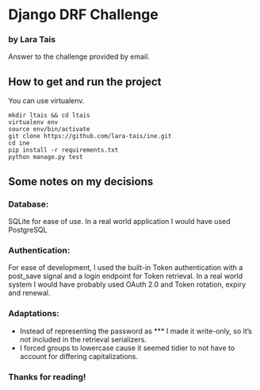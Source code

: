 # Django DRF Challenge
### by Lara Tais

Answer to the challenge provided by email.

## How to get and run the project

You can use virtualenv.

```
mkdir ltais && cd ltais
virtualenv env
source env/bin/activate
git clone https://github.com/lara-tais/ine.git
cd ine
pip install -r requirements.txt
python manage.py test
```

## Some notes on my decisions

### Database:
SQLite for ease of use. In a real world application I would have used PostgreSQL

### Authentication:
For ease of development, I used the built-in Token authentication with a post_save signal and a login endpoint for Token retrieval. 
In a real world system I would have probably used OAuth 2.0 and Token rotation, expiry and renewal. 

### Adaptations:
- Instead of representing the password as *** I made it write-only, so it’s not included in the retrieval serializers.
- I forced groups to lowercase cause it seemed tidier to not have to account for differing capitalizations.

### Thanks for reading!
